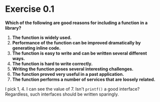 # Exercise 0.1
__Which of the following are good reasons for including a function in a
library?__
1. __The function is widely used.__
2. __Performance of the function can be improved dramatically by generating
inline code.__
3. __The function is easy to write and can be written several different ways.__
4. __The function is hard to write correctly.__
5. __Writing the function poses several interesting challenges.__
6. __The function proved very useful in a past application.__
7. __The function performs a number of services that are loosely related.__

I pick 1, 4.
I can see the value of 7. Isn't `printf()` a good interface? Regardless, such
interfaces should be written sparingly.
